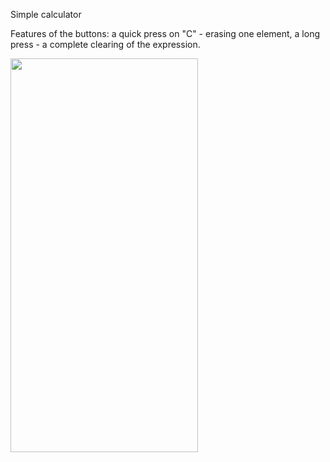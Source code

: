 Simple calculator

Features of the buttons: a quick press on "C" - erasing one element, a long press - a complete clearing of the expression.

<img src="https://github.com/A1ishka/calculator/assets/100873237/af2a6dcf-2f15-4e87-a5a2-044c3fbb400c" width="300" height="630">
